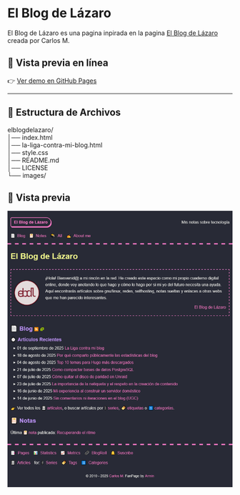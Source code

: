 # El Blog de Lázaro

El Blog de Lázaro es una pagina inpirada en la pagina [El Blog de Lázaro](https://elblogdelazaro.org/) creada por Carlos M.

## 🚀 Vista previa en línea

👉 [Ver demo en GitHub Pages](https://armindeck.github.io/plantillasweb/elblogdelazaro/)

---

## 📂 Estructura de Archivos

elblogdelazaro/     
│── index.html  
│── la-liga-contra-mi-blog.html  
│── style.css    
│── README.md  
│── LICENSE  
└── images/

## 📂 Vista previa

![El Blog de Lázaro es una pagina inpirada en la pagina El Blog de Lázaro creada por Carlos M.](preview.png)

